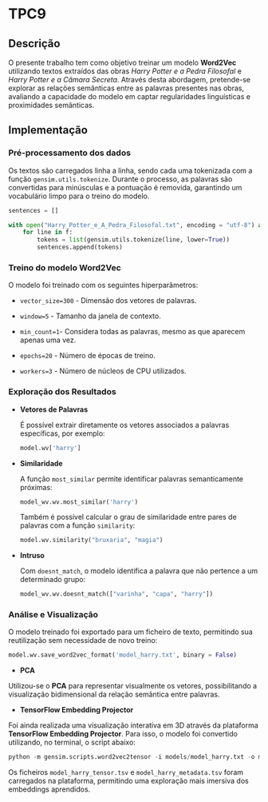 # TPC9

## Descrição
O presente trabalho tem como objetivo treinar um modelo **Word2Vec** utilizando textos extraídos das obras 
*Harry Potter e a Pedra Filosofal* e *Harry Potter e a Câmara Secreta*. Através desta abordagem, pretende-se explorar as relações semânticas entre as palavras presentes nas obras, avaliando a capacidade do modelo em captar regularidades linguísticas e proximidades semânticas.

## Implementação

### Pré-processamento dos dados

Os textos são carregados linha a linha, sendo cada uma tokenizada com a função `gensim.utils.tokenize`. Durante o processo, as palavras são convertidas para minúsculas e a pontuação é removida, garantindo um vocabulário limpo para o treino do modelo.

```python
sentences = []

with open("Harry_Potter_e_A_Pedra_Filosofal.txt", encoding = "utf-8") as f:
    for line in f:
        tokens = list(gensim.utils.tokenize(line, lower=True))
        sentences.append(tokens)
```

### Treino do modelo Word2Vec

O modelo foi treinado com os seguintes hiperparâmetros:  

  - `vector_size=300` - Dimensão dos vetores de palavras.

  - `window=5` - Tamanho da janela de contexto.

  - `min_count=1`- Considera todas as palavras, mesmo as que aparecem apenas uma vez. 

  - `epochs=20` - Número de épocas de treino.

  - `workers=3` - Número de núcleos de CPU utilizados. 


### Exploração dos Resultados

- **Vetores de Palavras**

    É possível extrair diretamente os vetores associados a palavras específicas, por exemplo:

    ```python
    model.wv['harry']
    ```

- **Similaridade**

    A função `most_similar` permite identificar palavras semanticamente próximas:

    ```python
    model_wv.wv.most_similar('harry')
    ```

    Também é possível calcular o grau de similaridade entre pares de palavras com a função `similarity`:

    ```python
    model.wv.similarity("bruxaria", "magia")
    ```
    
- **Intruso**

    Com `doesnt_match`, o modelo identifica a palavra que não pertence a um determinado grupo:

    ```python
    model_wv.wv.doesnt_match(["varinha", "capa", "harry"])
    ```


### Análise e Visualização

O modelo treinado foi exportado para um ficheiro de texto, permitindo sua reutilização sem necessidade de novo treino:

```python
model.wv.save_word2vec_format('model_harry.txt', binary = False)
```

- **PCA**

Utilizou-se o **PCA** para representar visualmente os vetores, possibilitando a visualização bidimensional da relação semântica entre palavras. 


- **TensorFlow Embedding Projector**

Foi ainda realizada uma visualização interativa em 3D através da plataforma **TensorFlow Embedding Projector**. Para isso, o modelo foi convertido utilizando, no terminal, o script abaixo:

```python
python -m gensim.scripts.word2vec2tensor -i models/model_harry.txt -o model_harry
```
Os ficheiros `model_harry_tensor.tsv` e `model_harry_metadata.tsv` foram carregados na plataforma, permitindo uma exploração mais imersiva dos embeddings aprendidos.